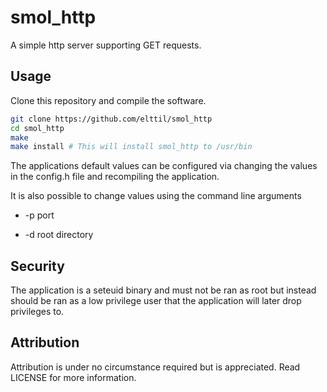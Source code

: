 # smol_http
A simple http server supporting GET requests.

## Usage

Clone this repository and compile the software.

```sh
git clone https://github.com/elttil/smol_http
cd smol_http
make
make install # This will install smol_http to /usr/bin
```

The applications default values can be configured via changing the values in
the config.h file and recompiling the application.

It is also possible to change values using the command line arguments

* -p port

* -d root directory

## Security

The application is a seteuid binary and must not be ran as root but instead
should be ran as a low privilege user that the application will later drop
privileges to.

## Attribution

Attribution is under no circumstance required but is appreciated. Read
LICENSE for more information.
